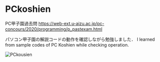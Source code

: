 # PCkoshien

PC甲子園過去問
https://web-ext.u-aizu.ac.jp/pc-concours/2020/programming/p_pastexam.html

パソコン甲子園の解説コードの動作を確認しながら勉強しました．
I learned from sample codes of PC Koshien while checking operation.

![PCkousien](https://user-images.githubusercontent.com/75316867/104091402-90b65900-52c0-11eb-9e1a-fd0caf17515b.jpg)
